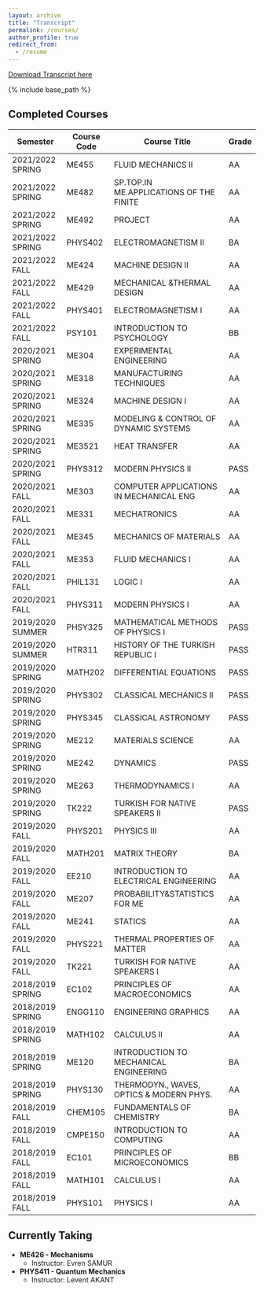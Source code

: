 ```yaml
---
layout: archive
title: "Transcript"
permalink: /courses/
author_profile: true
redirect_from:
  - /resume
---
```

[Download Transcript here](http://YigitElma.github.io/files/Transcript.pdf)

{% include base_path %}

## Completed Courses

| Semester         | Course Code | Course Title               | Grade |
| --------------   | ----------- | ------------------------  | ----- |
| 2021/2022 SPRING   |  ME455    |  FLUID MECHANICS II            |  AA    |
| 2021/2022 SPRING   |  ME482    |  SP.TOP.IN ME.APPLICATIONS OF THE FINITE   |   AA    |
| 2021/2022 SPRING   |  ME492    |  PROJECT                       | AA    |
| 2021/2022 SPRING   |  PHYS402  |  ELECTROMAGNETISM II           | BA    |
| 2021/2022 FALL   |  ME424      |  MACHINE DESIGN II             | AA    |
| 2021/2022 FALL   |  ME429      |  MECHANICAL &THERMAL DESIGN    | AA    |
| 2021/2022 FALL   |  PHYS401    |  ELECTROMAGNETISM I            | AA    |
| 2021/2022 FALL   |  PSY101     |  INTRODUCTION TO PSYCHOLOGY    | BB    |
| 2020/2021 SPRING   |  ME304    |  EXPERIMENTAL ENGINEERING      | AA    |
| 2020/2021 SPRING   |  ME318    |  MANUFACTURING TECHNIQUES      | AA    |
| 2020/2021 SPRING   |  ME324    |  MACHINE DESIGN I              | AA    |
| 2020/2021 SPRING   |  ME335    |  MODELING & CONTROL OF DYNAMIC SYSTEMS | AA    |
| 2020/2021 SPRING   |  ME3521   |  HEAT TRANSFER                         | AA    |
| 2020/2021 SPRING   |  PHYS312  |  MODERN PHYSICS II               | PASS  |
| 2020/2021 FALL   |  ME303    |  COMPUTER APPLICATIONS IN MECHANICAL ENG   | AA    |
| 2020/2021 FALL   |  ME331    |  MECHATRONICS                      | AA    |
| 2020/2021 FALL   |  ME345    |  MECHANICS OF MATERIALS            | AA    |
| 2020/2021 FALL   |  ME353    |  FLUID MECHANICS I                 | AA    |
| 2020/2021 FALL   |  PHIL131      |  LOGIC I                         | AA    |
| 2020/2021 FALL   |  PHYS311      |  MODERN PHYSICS I                | AA    |
| 2019/2020 SUMMER   | PHSY325     | MATHEMATICAL METHODS OF PHYSICS I    | PASS    |
| 2019/2020 SUMMER   | HTR311      | HISTORY OF THE TURKISH REPUBLIC I    | PASS    |
| 2019/2020 SPRING   | MATH202     | DIFFERENTIAL EQUATIONS               | PASS    |
| 2019/2020 SPRING   | PHYS302     | CLASSICAL MECHANICS II               | PASS    |
| 2019/2020 SPRING   | PHYS345     | CLASSICAL ASTRONOMY                  | PASS    |
| 2019/2020 SPRING   | ME212       | MATERIALS SCIENCE                    | AA      |
| 2019/2020 SPRING   | ME242       | DYNAMICS                             | PASS    |
| 2019/2020 SPRING   | ME263       | THERMODYNAMICS I                     | AA      |
| 2019/2020 SPRING   | TK222       | TURKISH FOR NATIVE SPEAKERS II       | PASS    |
| 2019/2020 FALL     | PHYS201     | PHYSICS III             | AA    |
| 2019/2020 FALL     | MATH201     | MATRIX THEORY           | BA    |
| 2019/2020 FALL     | EE210       | INTRODUCTION TO ELECTRICAL ENGINEERING | AA    |
| 2019/2020 FALL     | ME207       | PROBABILITY&STATISTICS FOR ME    | AA    |
| 2019/2020 FALL     | ME241       | STATICS                         | AA    |
| 2019/2020 FALL     | PHYS221     | THERMAL PROPERTIES OF MATTER    | AA    |
| 2019/2020 FALL     | TK221       | TURKISH FOR NATIVE SPEAKERS I   | AA    |
| 2018/2019 SPRING   | EC102       | PRINCIPLES OF MACROECONOMICS |  AA    |
| 2018/2019 SPRING   | ENGG110     | ENGINEERING GRAPHICS         |  AA    |
| 2018/2019 SPRING   | MATH102     | CALCULUS II                  |  AA    |
| 2018/2019 SPRING   | ME120       | INTRODUCTION TO MECHANICAL ENGINEERING | BA    |
| 2018/2019 SPRING   | PHYS130     | THERMODYN., WAVES, OPTICS & MODERN PHYS. |  AA    |
| 2018/2019 FALL     | CHEM105     | FUNDAMENTALS OF CHEMISTRY    |   BA    |
| 2018/2019 FALL     | CMPE150     | INTRODUCTION TO COMPUTING    |   AA    |
| 2018/2019 FALL     | EC101       | PRINCIPLES OF MICROECONOMICS |   BB    |
| 2018/2019 FALL     | MATH101     | CALCULUS I                   |   AA    |
| 2018/2019 FALL     | PHYS101     | PHYSICS I                    |   AA    |


## Currently Taking

  * **ME426   - Mechanisms**
    * Instructor: Evren SAMUR
  * **PHYS411 - Quantum Mechanics**
    * Instructor: Levent AKANT
